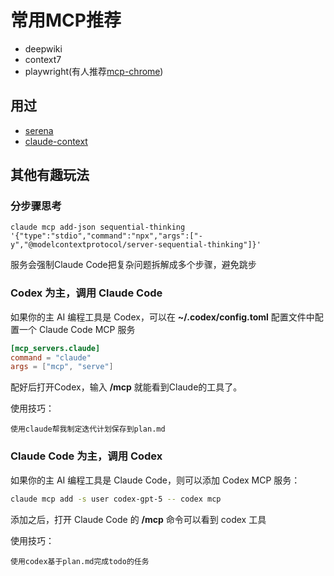 # 常用MCP推荐

- deepwiki
- context7
- playwright(有人推荐[mcp-chrome](https://github.com/hangwin/mcp-chrome))

## 用过

- [serena](https://github.com/oraios/serena)
- [claude-context](https://github.com/zilliztech/claude-context)

## 其他有趣玩法

### 分步骤思考

```
claude mcp add-json sequential-thinking '{"type":"stdio","command":"npx","args":["-y","@modelcontextprotocol/server-sequential-thinking"]}'
```

服务会强制Claude Code把复杂问题拆解成多个步骤，避免跳步

### Codex 为主，调用 Claude Code

如果你的主 AI 编程工具是 Codex，可以在 **~/.codex/config.toml** 配置文件中配置一个 Claude Code MCP 服务

```toml
[mcp_servers.claude]
command = "claude"
args = ["mcp", "serve"]
```

配好后打开Codex，输入 **/mcp** 就能看到Claude的工具了。

使用技巧：

```
使用claude帮我制定迭代计划保存到plan.md
```

### Claude Code 为主，调用 Codex


如果你的主 AI 编程工具是 Claude Code，则可以添加 Codex MCP 服务：

```bash
claude mcp add -s user codex-gpt-5 -- codex mcp
```

添加之后，打开 Claude Code 的 **/mcp** 命令可以看到 codex 工具

使用技巧：

```
使用codex基于plan.md完成todo的任务
```
